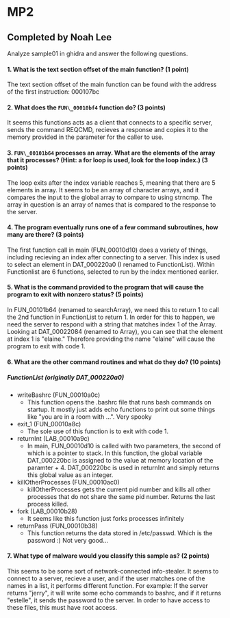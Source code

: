 # MP2
## Completed by Noah Lee

Analyze sample01 in ghidra and answer the following questions.

####  1. What is the text section offset of the main function? (1 point) 
The text section offset of the main function can be found with the address of the first instruction: 000107bc
####  2. What does the `FUN\_00010bf4` function do? (3 points) 
It seems this functions acts as a client that connects to a specific server, sends the command REQCMD, recieves a response and copies it to the memory provided in the parameter for the caller to use. 
#### 3. `FUN\_00101b64` processes an array. What are the elements of the array that it processes? (Hint: a for loop is used, look for the loop index.) (3 points) 
The loop exits after the index variable reaches 5, meaning that there are 5 elements in array. It seems to be an array of character arrays, and it compares the input to the global array to compare to using strncmp. The array in question is an array of names that is compared to the response to the server.
####  4. The program eventually runs one of a few command subroutines, how many are there? (3 points) 
The first function call in main (FUN_00010d10) does a variety of things, including recieving an index after connecting to a server. This index is used to select an element in DAT_000220a0 (I renamed to FunctionList). Within Functionlist are 6 functions, selected to run by the index mentioned earlier. 
####  5. What is the command provided to the program that will cause the program to exit with nonzero status? (5 points)
In FUN_00101b64 (renamed to searchArray), we need this to return 1 to call the 2nd function in FunctionList to return 1. In order for this to happen, we need the server to respond with a string that matches index 1 of the Array. Looking at DAT_00022084 (renamed to Array), you can see that the element at index 1 is "elaine." Therefore providing the name "elaine" will cause the program to exit with code 1.
####  6. What are the other command routines and what do they do? (10 points)
  ##### FunctionList (originally DAT_000220a0)
- writeBashrc (FUN_00010a0c)
    - This function opens the .bashrc file that runs bash commands on startup. It mostly just adds echo functions to print out some things like "you are in a room with ...". Very spooky
- exit_1 (FUN_00010a8c)
    - The sole use of this function is to exit with code 1.
- returnInt (LAB_00010a9c)
    - In main, FUN_00010d10 is called with two parameters, the second of which is a pointer to stack. In this function, the global variable DAT_000220bc is assigned to the value at memory location of the paramter + 4. DAT_000220bc is used in returnInt and simply returns this global value as an integer.
- killOtherProcesses (FUN_00010ac0)
    - killOtherProcesses gets the current pid number and kills all other processes that do not share the same pid number. Returns the last process killed. 
- fork (LAB_00010b28)
    - It seems like this function just forks processes infinitely
- returnPass (FUN_00010b38)
    - This function returns the data stored in /etc/passwd. Which is the password :) Not very good...

####  7. What type of malware would you classify this sample as? (2 points) 
  This seems to be some sort of network-connected info-stealer. It seems to connect to a server, recieve a user, and if the user matches one of the names in a list, it performs different function. For example: If the server returns "jerry", it will write some echo commands to bashrc, and if it returns "estelle", it sends the password to the server. In order to have access to these files, this must have root access. 
